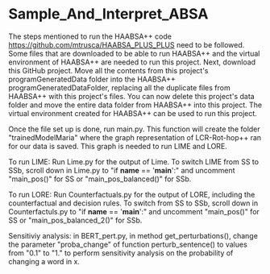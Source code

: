 # Sample_And_Interpret_ABSA

The steps mentioned to run the HAABSA++ code https://github.com/mtrusca/HAABSA_PLUS_PLUS need to be followed. Some files that are downloaded to be able to run HAABSA++ and the virtual environment of HAABSA++ are needed to run this project.
Next, download this GitHub project. Move all the contents from this project's programGeneratedData folder into the HAABSA++ programGeneratedDataFolder, replacing all the duplicate files from HAABSA++ with this project's files. You can now delete this project's data folder and move the entire data folder from HAABSA++ into this project.
The virtual environment created for HAABSA++ can be used to run this project.

Once the file set up is done, run main.py. This function will create the folder "trainedModelMaria" where the graph representation of LCR-Rot-hop++ ran for our data is saved. This graph is needed to run LIME and LORE.

To run LIME:
Run Lime.py for the output of Lime.
To switch LIME from SS to SSb, scroll down in Lime.py to "if __name__ == '__main__':" and uncomment "main_pos()" for SS or "main_pos_balanced()" for SSb.

To run LORE:
Run Counterfactuals.py for the output of LORE, including the counterfactual and decision rules.
To switch from SS to SSb, scroll down in Counterfactuls.py to "if __name__ == '__main__':" and uncomment "main_pos()" for SS or "main_pos_balanced_2()" for SSb.

Sensitiviy analysis:
in BERT_pert.py, in method get_perturbations(), change the parameter "proba_change" of function perturb_sentence() to values from "0.1" to "1." to perform sensitivity analysis on the probability of changing a word in x. 
